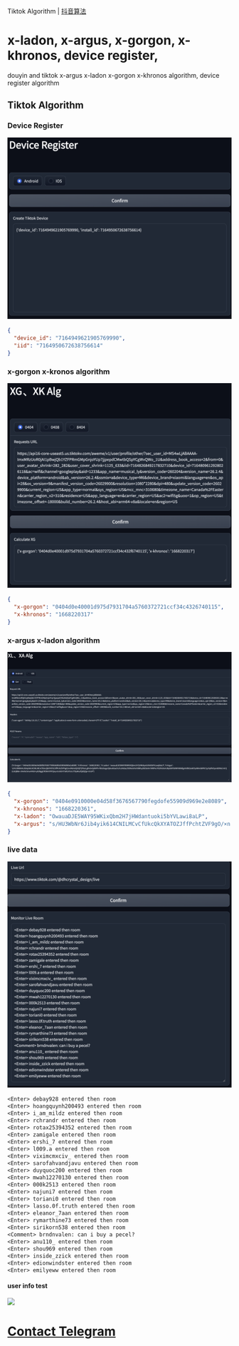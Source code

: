 Tiktok Algorithm | [抖音算法](README_dy.md)


# x-ladon, x-argus, x-gorgon, x-khronos, device register, 
douyin and tiktok x-argus x-ladon x-gorgon x-khronos algorithm, device register algorithm


## Tiktok Algorithm

### Device Register
<img src="./data/tt_reg.png">

```json
{
  "device_id": "7164949621905769990",
  "iid": "7164950672638756614"
}
```


### x-gorgon x-kronos algorithm
<img src="./data/tt_xg.png">

```json
{
  "x-gorgon": "0404d0e40001d975d7931704a5760372721ccf34c4326740115",
  "x-khronos": "1668220317"
}
```

### x-argus x-ladon algorithm
<img src="./data/tt_xa.png">

```json
{
  "x-gorgon": "0404e0910000e04d58f3676567790fegdofe55909d969e2e8089",
  "x-khronos": "1668220361",
  "x-ladon": "OwauaDJE5WAY95WKixQbm2H7jHWdantuoki5bYVLawi8aLP",
  "x-argus": "s/HU3WbNr6Jib4yik614CNILMCvCfUkcQkXYATOZJffPchtZVF9gO/×n|KdrsIQOQ|TiPtssLgRnSnQdNPh+fb0z5aguOj4xvk5acihJhJzKdaz/00NxSrhsFdWhy2B2S×9n7ARIPeJYGZMJOsHJBytkNYb9WY6916fgoVxf8X20AEYyAWmS8P87/p/VpfhI0ym0DRsCrrk7j2/uhB8x+JHel5c5mu4Hb3+ybZ8ggCROkH3YiFQnyvlickOrV7aR/sYUcIJTDpMuZQd0Qp+UUJP"
}
```

### live data
<img src="./data/tt_live.png">

```
<Enter> debay928 entered then room
<Enter> hoangquynh200493 entered then room
<Enter> i_am_mildz entered then room
<Enter> rchrandr entered then room
<Enter> rotax25394352 entered then room
<Enter> zamigale entered then room
<Enter> ershi_7 entered then room
<Enter> l009.a entered then room
<Enter> viximcmxciv_ entered then room
<Enter> sarofahvandjavu entered then room
<Enter> duyquoc200 entered then room
<Enter> mwah12270130 entered then room
<Enter> 000k2513 entered then room
<Enter> najuni7 entered then room
<Enter> toriani0 entered then room
<Enter> lasso.0f.truth entered then room
<Enter> eleanor_7aan entered then room
<Enter> rymarthine73 entered then room
<Enter> sirikorn538 entered then room
<Comment> brndnvalen: can i buy a pecel?
<Enter> anu110_ entered then room
<Enter> shou969 entered then room
<Enter> inside_zzick entered then room
<Enter> edionwindster entered then room
<Enter> emilyeww entered then room
```

#### user info test
<img src="./data/tt_userinfo.gif">



# [Contact Telegram](https://t.me/xgxkxaxl)

